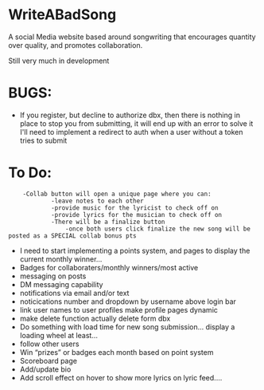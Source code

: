 # WriteABadSong
A social Media website based around songwriting that encourages quantity over quality, and promotes collaboration.

Still very much in development 

# BUGS:
-   If you register, but decline to authorize dbx, then there is nothing in place to stop you from submitting, it will end up with an error
        to solve it I'll need to implement a redirect to auth when a user without a token tries to submit

# To Do:
        -Collab button will open a unique page where you can:
                -leave notes to each other
                -provide music for the lyricist to check off on
                -provide lyrics for the musician to check off on
                -There will be a finalize button 
                    -once both users click finalize the new song will be posted as a SPECIAL collab bonus pts

-   I need to start implementing a points system, and pages to display the current monthly winner...
-   Badges for collaboraters/monthly winners/most active
-   messaging on posts
-   DM messaging capability
-   notifications via email and/or text
-   noticications number and dropdown by username above login bar
-   link user names to user profiles make profile pages dynamic
-   make delete function actually delete form dbx
-   Do something with load time for new song submission... display a loading wheel at least...
-   follow other users 
-   Win “prizes” or badges each month based on point system 
-   Scoreboard page
-   Add/update bio 
-    Add scroll effect on hover to show more lyrics on lyric feed....




